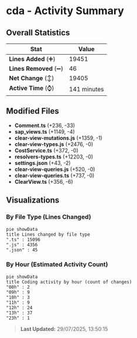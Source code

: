 # cda - Activity Summary 

## Overall Statistics

| Stat                   | Value                                                             |
| ---------------------- | ----------------------------------------------------------------- |
| **Lines Added** (➕)   | 19451                                          |
| **Lines Removed** (➖) | 46                                        |
| **Net Change** (↕)    | 19405                |
| **Active Time** (⌚)   | 141 minutes |


## Modified Files
- **Comment.ts** (+236, -33)
- **sap_views.ts** (+1149, -4)
- **clear-view-mutations.js** (+1359, -1)
- **clear-view-types.js** (+2476, -0)
- **CostService.ts** (+372, -0)
- **resolvers-types.ts** (+12203, -0)
- **settings.json** (+43, -2)
- **clear-view-queries.js** (+520, -0)
- **clear-view-queries.ts** (+737, -0)
- **ClearView.ts** (+356, -6)

## Visualizations

### By File Type (Lines Changed)

```mermaid
pie showData
title Lines changed by file type
".ts" : 15096
".js" : 4356
".json" : 45
```

### By Hour (Estimated Activity Count)

```mermaid
pie showData
title Coding activity by hour (count of changes)
"00h" : 2
"09h" : 9
"10h" : 3
"11h" : 9
"12h" : 24
"13h" : 37
"23h" : 1
```


> **Last Updated:** 29/07/2025, 13:50:15